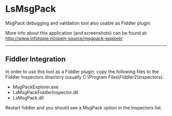 # LsMsgPack
MsgPack debugging and validation tool also usable as Fiddler plugin

More info about this application (and screenshots) can be found at:
http://www.infotopie.nl/open-source/msgpack-explorer

-------------------
Fiddler Integration
-------------------

In order to use this tool as a Fiddler plugin, copy the following files to the Fiddler Inspectors directory (usually C:\Program Files\Fiddler2\Inspectors):

- MsgPackExplorer.exe
- LsMsgPackFiddlerInspector.dll
- LsMsgPack.dll

Restart fiddler and you should see a MsgPack option in the Inspectors list.
